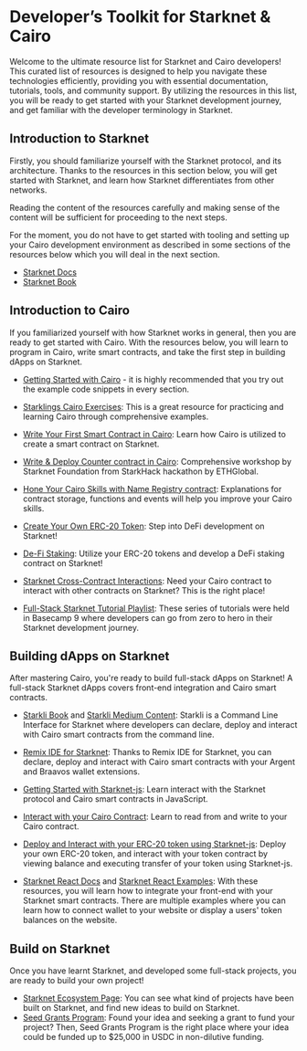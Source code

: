 # Developer’s Toolkit for Starknet & Cairo
Welcome to the ultimate resource list for Starknet and Cairo developers! This curated list of resources is designed to help you navigate these technologies efficiently, providing you with essential documentation, tutorials, tools, and community support. By utilizing the resources in this list, you will be ready to get started with your Starknet development journey, and get familiar with the developer terminology in Starknet.

## Introduction to Starknet
Firstly, you should familiarize yourself with the Starknet protocol, and its architecture. Thanks to the resources in this section below, you will get started with Starknet, and learn how Starknet differentiates from other networks.

Reading the content of the resources carefully and making sense of the content will be sufficient for proceeding to the next steps. 

For the moment, you do not have to get started with tooling and setting up your Cairo development environment as described in some sections of the resources below which you will deal in the next section.
- [Starknet Docs](https://docs.starknet.io/documentation/) 
- [Starknet Book](https://book.starknet.io/)

## Introduction to Cairo
If you familiarized yourself with how Starknet works in general, then you are ready to get started with Cairo. With the resources below, you will learn to program in Cairo, write smart contracts, and take the first step in building dApps on Starknet.

- [Getting Started with Cairo](https://book.cairo-lang.org/ch01-00-getting-started.html) - it is highly recommended that you try out the example code snippets in every section. 

- [Starklings Cairo Exercises](https://starklings.app/exercise/intro1): This is a great resource for practicing and learning Cairo through comprehensive examples.

- [Write Your First Smart Contract in Cairo](https://book.cairo-lang.org/ch13-02-anatomy-of-a-simple-contract.html): Learn how Cairo is utilized to create a smart contract on Starknet.

- [Write & Deploy Counter contract in Cairo](https://www.youtube.com/watch?v=l8fSGTCYIro): Comprehensive workshop by Starknet Foundation from StarkHack hackathon by ETHGlobal.

- [Hone Your Cairo Skills with Name Registry contract](https://book.cairo-lang.org/ch14-00-building-starknet-smart-contracts.html): Explanations for contract storage, functions and events will help you improve your Cairo skills.

- [Create Your Own ERC-20 Token](https://starknet-by-example.voyager.online/applications/erc20.html): Step into DeFi development on Starknet!

- [De-Fi Staking](https://starknet-by-example.voyager.online/applications/staking.html): Utilize your ERC-20 tokens and develop a DeFi staking contract on Starknet!

- [Starknet Cross-Contract Interactions](https://book.cairo-lang.org/ch15-00-starknet-cross-contract-interactions.html): Need your Cairo contract to interact with other contracts on Starknet? This is the right place!

- [Full-Stack Starknet Tutorial Playlist](https://www.youtube.com/playlist?list=PLMXIoXErTTYUCL23imv_I40NmVzB4-duu): These series of tutorials were held in Basecamp 9 where developers can go from zero to hero in their Starknet development journey.


## Building dApps on Starknet
After mastering Cairo, you're ready to build full-stack dApps on Starknet! A full-stack Starknet dApps covers front-end integration and Cairo smart contracts.

- [Starkli Book](https://book.starkli.rs/) and [Starkli Medium Content](https://medium.com/starknet-edu/starkli-the-new-starknet-cli-86ea914a2933): Starkli is a Command Line Interface for Starknet where developers can declare, deploy and interact with Cairo smart contracts from the command line.
- [Remix IDE for Starknet](https://remix.ethereum.org/?#activate=Starknet&lang=en&optimize=false&runs=200&evmVersion=null&version=soljson-v0.8.26+commit.8a97fa7a.js): Thanks to Remix IDE for Starknet, you can declare, deploy and interact with Cairo smart contracts with your Argent and Braavos wallet extensions. 

- [Getting Started with Starknet-js](https://www.starknetjs.com/docs/next/guides/intro): Learn interact with the Starknet protocol and Cairo smart contracts in JavaScript.

- [Interact with your Cairo Contract](https://www.starknetjs.com/docs/next/guides/interact): Learn to read from and write to your Cairo contract.

- [Deploy and Interact with your ERC-20 token using Starknet-js](https://www.starknetjs.com/docs/next/guides/use_ERC20): Deploy your own ERC-20 token, and interact with your token contract by viewing balance and executing transfer of your token using Starknet-js.

- [Starknet React Docs](https://starknet-react.com/docs/getting-started) and [Starknet React Examples](https://starknet-react.com/demos/connect-wallet): With these resources, you will learn how to integrate your front-end with your Starknet smart contracts. There are multiple examples where you can learn how to connect wallet to your website or display a users' token balances on the website.



## Build on Starknet
Once you have learnt Starknet, and developed some full-stack projects, you are ready to build your own project!

- [Starknet Ecosystem Page](https://www.starknet-ecosystem.com/): You can see what kind of projects have been built on Starknet, and find new ideas to build on Starknet.
- [Seed Grants Program](https://www.starknet.io/ecosystem/grant/): Found your idea and seeking a grant to fund your project? Then, Seed Grants Program is the right place where your idea could be funded up to $25,000 in USDC in non-dilutive funding.
